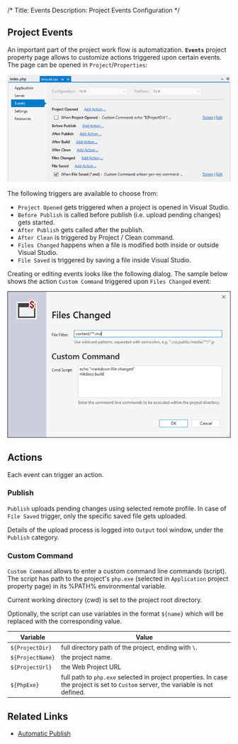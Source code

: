 /*
Title: Events
Description: Project Events Configuration
*/

## Project Events

An important part of the project work flow is automatization. **`Events`** project property page allows to customize actions triggered upon certain events. The page can be opened in `Project`/`Properties`:

![project events](imgs/project-events.png)

The following triggers are available to choose from:

- `Project Opened` gets triggered when a project is opened in Visual Studio.
- `Before Publish` is called before publish (i.e. upload pending changes) gets started.
- `After Publish` gets called after the publish.
- `After Clean` is triggered by Project / Clean command.
- `Files Changed` happens when a file is modified both inside or outside Visual Studio.
- `File Saved` is triggered by saving a file inside Visual Studio.

Creating or editing events looks like the following dialog. The sample below shows the action `Custom Command` triggered upon `Files Changed` event:

![project event UI](imgs/files-changed-event.png)

## Actions

Each event can trigger an action.

### Publish

`Publish` uploads pending changes using selected remote profile. In case of `File Saved` trigger, only the specific saved file gets uploaded.

Details of the upload process is logged into `Output` tool window, under the `Publish` category.

### Custom Command

`Custom Command` allows to enter a custom command line commands (script). The script has path to the project's `php.exe` (selected in `Application` project property page) in its %PATH% environmental variable.

Current working directory (cwd) is set to the project root directory.

Optionally, the script can use variables in the format `${name}` which will be replaced with the corresponding value.

| Variable | Value |
| --- | --- |
| `${ProjectDir}`| full directory path of the project, ending with `\`. |
| `${ProjectName}` |  the project name. |
| `${ProjectUrl}` | the Web Project URL |
| `${PhpExe}` | full path to `php.exe` selected in project properties. In case the project is set to `Custom` server, the variable is not defined. |

## Related Links

- [Automatic Publish](remote-explorer.md#automatic-upload)
